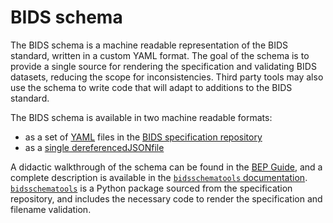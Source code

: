 # BIDS schema

The BIDS schema is a machine readable representation of the BIDS standard,
written in a custom YAML format.
The goal of the schema is to provide a single source for rendering the specification
and validating BIDS datasets, reducing the scope for inconsistencies.
Third party tools may also use the schema to write code that will adapt to additions
to the BIDS standard.

The BIDS schema is available in two machine readable formats:

-   as a set of [YAML](https://en.wikipedia.org/wiki/YAML) files in the [BIDS specification repository](https://github.com/bids-standard/bids-specification/tree/master/src/schema)
-   as a [single dereferencedJSONfile](https://bids-specification.readthedocs.io/en/stable/schema.json)

A didactic walkthrough of the schema can be found in the [BEP Guide](https://bids-extensions.readthedocs.io/en/latest/schema/),
and a complete description is available in the [`bidsschematools` documentation](https://bidsschematools.readthedocs.io/en/latest/).
[`bidsschematools`](https://pypi.org/project/bidsschematools/) is a Python package sourced
from the specification repository, and includes the necessary code to render the specification
and filename validation.
